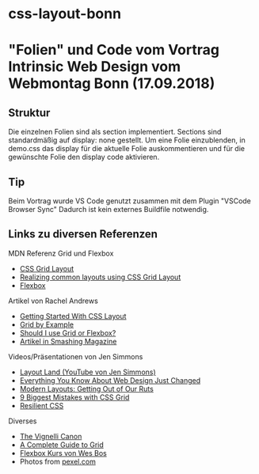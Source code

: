 # css-layout-bonn

# "Folien" und Code vom Vortrag Intrinsic Web Design vom Webmontag Bonn (17.09.2018)

## Struktur

Die einzelnen Folien sind als section implementiert. Sections sind standardmäßig auf display: none gestellt.
Um eine Folie einzublenden, in demo.css das display für die aktuelle Folie auskommentieren und für die gewünschte Folie den display code aktivieren.

## Tip

Beim Vortrag wurde VS Code genutzt zusammen mit dem Plugin "VSCode Browser Sync"
Dadurch ist kein externes Buildfile notwendig.

## Links zu diversen Referenzen

MDN Referenz Grid und Flexbox

<ul>
  <li><a href="https://developer.mozilla.org/en-US/docs/Web/CSS/CSS_Grid_Layout" rel="noopener noreferrer">CSS
          Grid Layout</a></li>
  <li><a href="https://developer.mozilla.org/en-US/docs/Web/CSS/CSS_Grid_Layout/Realizing_common_layouts_using_CSS_Grid_Layout"
          rel="noopener noreferrer">Realizing common layouts using CSS Grid Layout</a></li>
  <li><a href="https://developer.mozilla.org/en-US/docs/Web/CSS/CSS_Flexible_Box_Layout" rel="noopener noreferrer">Flexbox</a></li>
</ul>

Artikel von Rachel Andrews

<ul>
    <li><a href="https://www.smashingmagazine.com/2018/05/guide-css-layout/" rel="noopener noreferrer">Getting
            Started With CSS Layout</a></li>
    <li><a href="https://gridbyexample.com/" rel="noopener noreferrer">Grid by Example</a></li>
    <li><a href="https://rachelandrew.co.uk/archives/2016/03/30/should-i-use-grid-or-flexbox/" rel="noopener noreferrer">Should
            I use Grid or Flexbox?</a></li>
    <li><a href="https://www.smashingmagazine.com/author/rachel-andrew/" rel="noopener noreferrer">Artikel
            in Smashing Magazine</a></li>
</ul>
        
Videos/Präsentationen von Jen Simmons
<ul>
    <li><a href="https://www.youtube.com/channel/UC7TizprGknbDalbHplROtag" rel="noopener noreferrer">Layout
            Land (YouTube von Jen Simmons)</a></li>
    <li><a href="https://noti.st/jensimmons/eK4aDd" target="_blank" rel="noopener noreferrer">Everything
            You Know About Web Design Just Changed</a></li>
    <li><a href="https://www.youtube.com/watch?v=jreccgYLfx8" rel="noopener noreferrer">Modern Layouts:
            Getting Out of Our Ruts</a></li>
    <li><a href="https://www.youtube.com/watch?v=0Gr1XSyxZy0" rel="noopener noreferrer">9 Biggest
            Mistakes with CSS Grid</a></li>
    <li><a href="https://www.youtube.com/playlist?list=PLbSquHt1VCf1kpv9WRGMCA9_Nn4vCLZ9Y" rel="noopener noreferrer">Resilient
            CSS</a></li>
</ul>

Diverses

<ul>
  <li><a href="https://www.vignelli.com/canon.pdf" rel="noopener noreferrer">The Vignelli Canon</a></li>
  <li><a href="https://css-tricks.com/snippets/css/complete-guide-grid/">A Complete Guide to Grid</a></li>
  <li><a href="https://flexbox.io/" target="_blank" rel="noopener noreferrer">Flexbox Kurs von Wes Bos</a></li>
  <li>Photos from <a href="https://www.pexels.com" rel="noopener noreferrer">pexel.com</a></li>
</ul>
